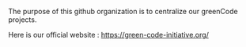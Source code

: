 The purpose of this github organization is to centralize our greenCode projects.

Here is our official website : <a href="https://green-code-initiative.org/" target="_blank">https://green-code-initiative.org/</a>
